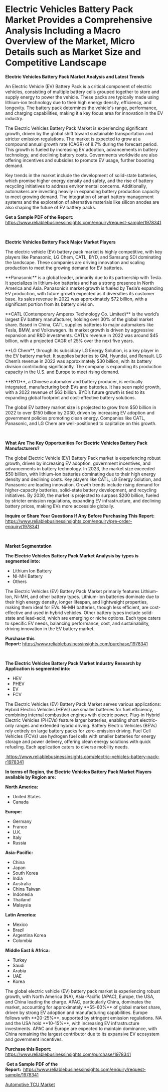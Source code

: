 <p><h1>Electric Vehicles Battery Pack Market Provides a Comprehensive Analysis Including a Macro Overview of the Market, Micro Details such as Market Size and Competitive Landscape</h1></p><p><strong>Electric Vehicles Battery Pack Market Analysis and Latest Trends</strong></p>
<p><p>An Electric Vehicle (EV) Battery Pack is a critical component of electric vehicles, consisting of multiple battery cells grouped together to store and supply energy to power the vehicle. These packs are typically made using lithium-ion technology due to their high energy density, efficiency, and longevity. The battery pack determines the vehicle's range, performance, and charging capabilities, making it a key focus area for innovation in the EV industry.</p><p>The Electric Vehicles Battery Pack Market is experiencing significant growth, driven by the global shift toward sustainable transportation and stricter emission regulations. The market is expected to grow at a compound annual growth rate (CAGR) of 8.7% during the forecast period. This growth is fueled by increasing EV adoption, advancements in battery technology, and declining battery costs. Governments worldwide are also offering incentives and subsidies to promote EV usage, further boosting demand.</p><p>Key trends in the market include the development of solid-state batteries, which promise higher energy density and safety, and the rise of battery recycling initiatives to address environmental concerns. Additionally, automakers are investing heavily in expanding battery production capacity to meet growing demand. The integration of smart battery management systems and the exploration of alternative materials like silicon anodes are also shaping the future of EV battery packs.</p></p>
<p><strong>Get a Sample PDF of the Report:&nbsp;</strong> <a href="https://www.reliablebusinessinsights.com/enquiry/request-sample/1978341?utm_campaign=1674&utm_medium=2&utm_source=Github&utm_content=ia&utm_term=22012025&utm_id=electric-vehicles-battery-pack">https://www.reliablebusinessinsights.com/enquiry/request-sample/1978341</a></p>
<p>&nbsp;</p>
<p><strong>Electric Vehicles Battery Pack Major Market Players</strong></p>
<p><p>The electric vehicle (EV) battery pack market is highly competitive, with key players like Panasonic, LG Chem, CATL, BYD, and Samsung SDI dominating the landscape. These companies are driving innovation and scaling production to meet the growing demand for EV batteries.</p><p>**Panasonic** is a global leader, primarily due to its partnership with Tesla. It specializes in lithium-ion batteries and has a strong presence in North America and Asia. Panasonic’s market growth is fueled by Tesla’s expanding EV production, with future growth expected as it diversifies its customer base. Its sales revenue in 2022 was approximately $72 billion, with a significant portion from its battery division.</p><p>**CATL (Contemporary Amperex Technology Co. Limited)** is the world’s largest EV battery manufacturer, holding over 30% of the global market share. Based in China, CATL supplies batteries to major automakers like Tesla, BMW, and Volkswagen. Its market growth is driven by aggressive expansion and R&D investments. CATL’s revenue in 2022 was around $45 billion, with a projected CAGR of 25% over the next five years.</p><p>**LG Chem**, through its subsidiary LG Energy Solution, is a key player in the EV battery market. It supplies batteries to GM, Hyundai, and Renault. LG Chem’s revenue in 2022 was approximately $30 billion, with its battery division contributing significantly. The company is expanding its production capacity in the U.S. and Europe to meet rising demand.</p><p>**BYD**, a Chinese automaker and battery producer, is vertically integrated, manufacturing both EVs and batteries. It has seen rapid growth, with a 2022 revenue of $63 billion. BYD’s future growth is tied to its expanding global footprint and cost-effective battery solutions.</p><p>The global EV battery market size is projected to grow from $50 billion in 2022 to over $150 billion by 2030, driven by increasing EV adoption and government policies promoting clean energy. Companies like CATL, Panasonic, and LG Chem are well-positioned to capitalize on this growth.</p></p>
<p>&nbsp;</p>
<p><strong>What Are The Key Opportunities For Electric Vehicles Battery Pack Manufacturers?</strong></p>
<p><p>The global Electric Vehicle (EV) Battery Pack market is experiencing robust growth, driven by increasing EV adoption, government incentives, and advancements in battery technology. In 2023, the market size exceeded $50 billion, with lithium-ion batteries dominating due to their high energy density and declining costs. Key players like CATL, LG Energy Solution, and Panasonic are leading innovation. Growth trends include rising demand for higher-capacity batteries, solid-state battery development, and recycling initiatives. By 2030, the market is projected to surpass $200 billion, fueled by stricter emission regulations, expanding EV infrastructure, and declining battery prices, making EVs more accessible globally.</p></p>
<p><strong>Inquire or Share Your Questions If Any Before Purchasing This Report:</strong> <a href="https://www.reliablebusinessinsights.com/enquiry/pre-order-enquiry/1978341?utm_campaign=1674&utm_medium=2&utm_source=Github&utm_content=ia&utm_term=22012025&utm_id=electric-vehicles-battery-pack">https://www.reliablebusinessinsights.com/enquiry/pre-order-enquiry/1978341</a></p>
<p>&nbsp;</p>
<p><strong>Market Segmentation</strong></p>
<p><strong>The Electric Vehicles Battery Pack Market Analysis by types is segmented into:</strong></p>
<p><ul><li>Lithium Ion Battery</li><li>NI-MH Battery</li><li>Others</li></ul></p>
<p><p>The Electric Vehicles (EV) Battery Pack Market primarily features Lithium-Ion, Ni-MH, and other battery types. Lithium-Ion batteries dominate due to their high energy density, longer lifespan, and lightweight properties, making them ideal for EVs. Ni-MH batteries, though less efficient, are cost-effective and used in hybrid vehicles. Other battery types include solid-state and lead-acid, which are emerging or niche options. Each type caters to specific EV needs, balancing performance, cost, and sustainability, driving innovation in the EV battery market.</p></p>
<p><strong>Purchase this Report:&nbsp;</strong><a href="https://www.reliablebusinessinsights.com/purchase/1978341?utm_campaign=1674&utm_medium=2&utm_source=Github&utm_content=ia&utm_term=22012025&utm_id=electric-vehicles-battery-pack">https://www.reliablebusinessinsights.com/purchase/1978341</a></p>
<p>&nbsp;</p>
<p><strong>The Electric Vehicles Battery Pack Market Industry Research by Application is segmented into:</strong></p>
<p><ul><li>HEV</li><li>PHEV</li><li>EV</li><li>FCV</li></ul></p>
<p><p>The Electric Vehicles (EV) Battery Pack Market serves various applications: Hybrid Electric Vehicles (HEVs) use smaller batteries for fuel efficiency, combining internal combustion engines with electric power. Plug-in Hybrid Electric Vehicles (PHEVs) feature larger batteries, enabling short electric-only ranges and extended hybrid driving. Battery Electric Vehicles (BEVs) rely entirely on large battery packs for zero-emission driving. Fuel Cell Vehicles (FCVs) use hydrogen fuel cells with smaller batteries for energy storage and power delivery, offering clean energy solutions with quick refueling. Each application caters to diverse mobility needs.</p></p>
<p><a href="https://www.reliablebusinessinsights.com/electric-vehicles-battery-pack-r1978341?utm_campaign=1674&utm_medium=2&utm_source=Github&utm_content=ia&utm_term=22012025&utm_id=electric-vehicles-battery-pack">&nbsp;https://www.reliablebusinessinsights.com/electric-vehicles-battery-pack-r1978341</a></p>
<p><strong>In terms of Region, the Electric Vehicles Battery Pack Market Players available by Region are:</strong></p>
<p>
    <p> <strong> North America: </strong>
        <ul>
            <li>United States</li>
            <li>Canada</li>
        </ul>
        </p> 
    <p> <strong> Europe: </strong>
        <ul>
            <li>Germany</li>
            <li>France</li>
            <li>U.K.</li>
            <li>Italy</li>
            <li>Russia</li>
        </ul>
        </p> 
    <p> <strong> Asia-Pacific: </strong>
        <ul>
            <li>China</li>
            <li>Japan</li>
            <li>South Korea</li>
            <li>India</li>
            <li>Australia</li>
            <li>China Taiwan</li>
            <li>Indonesia</li>
            <li>Thailand</li>
            <li>Malaysia</li>
        </ul>
        </p> 
    <p> <strong> Latin America: </strong>
        <ul>
            <li>Mexico</li>
            <li>Brazil</li>
            <li>Argentina Korea</li>
            <li>Colombia</li>
        </ul>
        </p> 
    <p> <strong> Middle East & Africa: </strong>
        <ul>
            <li>Turkey</li>
            <li>Saudi</li>
            <li>Arabia</li>
            <li>UAE</li>
            <li>Korea</li>
        </ul>
    </p>
    </p>
<p><p>The global electric vehicle (EV) battery pack market is experiencing robust growth, with North America (NA), Asia-Pacific (APAC), Europe, the USA, and China leading the charge. APAC, particularly China, dominates the market, accounting for approximately **55-60%** of global market share, driven by strong EV adoption and manufacturing capabilities. Europe follows with **20-25%**, supported by stringent emission regulations. NA and the USA hold **10-15%**, with increasing EV infrastructure investments. APAC and Europe are expected to maintain dominance, with China remaining the largest contributor due to its expansive EV ecosystem and government incentives.</p></p>
<p><strong>Purchase this Report: </strong><a href="https://www.reliablebusinessinsights.com/purchase/1978341?utm_campaign=1674&utm_medium=2&utm_source=Github&utm_content=ia&utm_term=22012025&utm_id=electric-vehicles-battery-pack">https://www.reliablebusinessinsights.com/purchase/1978341</a></p>
<p>&nbsp;<strong>Get a Sample PDF of the Report:&nbsp;&nbsp;</strong><a href="https://www.reliablebusinessinsights.com/enquiry/request-sample/1978341?utm_campaign=1674&utm_medium=2&utm_source=Github&utm_content=ia&utm_term=22012025&utm_id=electric-vehicles-battery-pack">https://www.reliablebusinessinsights.com/enquiry/request-sample/1978341</a></p>
<p><strong></strong></p>
<p><p><a href="https://github.com/willjis/Market-Research-Report-List-1/blob/main/automotive-tcu-market.md?utm_campaign=1674&utm_medium=2&utm_source=Github&utm_content=ia&utm_term=22012025&utm_id=electric-vehicles-battery-pack">Automotive TCU Market</a></p></p>